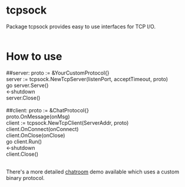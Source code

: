 # tcpsock
Package tcpsock provides easy to use interfaces for TCP I/O.</br></br>

# How to use</br>
##server:
proto := &YourCustomProtocol{}</br>
server := tcpsock.NewTcpServer(listenPort, acceptTimeout, proto)</br>
go server.Serve()</br>
<-shutdown</br>
server.Close()</br></br>
##client:
proto := &ChatProtocol{}</br>
proto.OnMessage(onMsg)</br>
client := tcpsock.NewTcpClient(ServerAddr, proto)</br>
client.OnConnect(onConnect)</br>
client.OnClose(onClose)</br>
go client.Run()</br>
<-shutdown</br>
client.Close()</br></br>

There's a more detailed [chatroom](https://github.com/ecofast/tcpsock/tree/master/samples/chatroom) demo available which uses a custom binary protocol.
